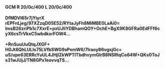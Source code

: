 #### GCM R 20/0c/400 L 20/0c/400
**DfMDVl65r7jYiyrX**<br/>**rEPFnLjeg/97XZzqD05E52/RYtaJyFh8MiMBE0LaAi0=**<br/>**lmsB26zriPb1c7XxrE+pxUJIiYDBhamQOY+OchE+BgX9K8GFRa0EdFFf6cyX6csTrVkxC5wbdkxrFOW4...**<br/><br/>
**+RnSuuUuQtqJXGF+**<br/>**H0Jt8QhLULls75LVfbSWG9sPemW6/7lraoy86vgxjGc=**<br/>**uS/upe63ERRcYuUL4JHjlZkWPTlTbdhvymGIrB8NSRIqCo64W+QKs0ToJs31wJUjJ/TN8GPx1eovvqTS...**